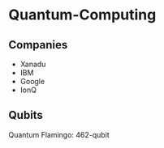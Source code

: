 # Quantum-Computing

## Companies
- Xanadu
- IBM
- Google
- IonQ                

## Qubits 
Quantum Flamingo: 462-qubit
